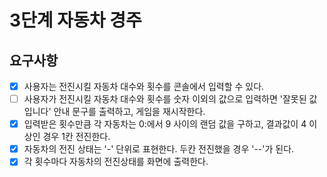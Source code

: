 # 3단계 자동차 경주

## 요구사항
- [X] 사용자는 전진시킬 자동차 대수와 횟수를 콘솔에서 입력할 수 있다.
- [ ] 사용자가 전진시킬 자동차 대수와 횟수를 숫자 이외의 값으로 입력하면 '잘못된 값입니다' 안내 문구를 출력하고, 게임을 재시작한다. 
- [X] 입력받은 횟수만큼 각 자동차는 0:에서 9 사이의 랜덤 값을 구하고, 결과값이 4 이상인 경우 1칸 전진한다.
- [X] 자동차의 전진 상태는 '-' 단위로 표현한다. 두칸 전진했을 경우 '--'가 된다.
- [X] 각 횟수마다 자동차의 전진상태를 화면에 출력한다.